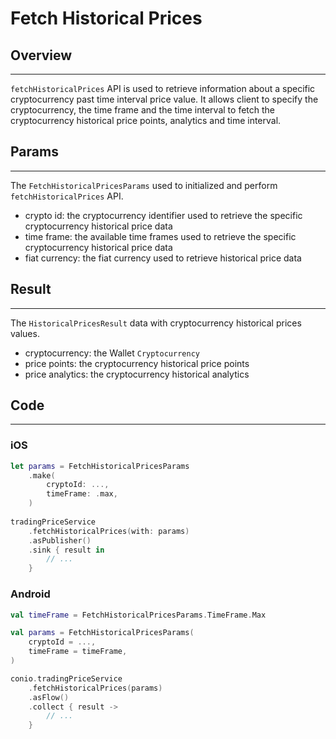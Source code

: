 # Fetch Historical Prices

## Overview
---
`fetchHistoricalPrices` API is used to retrieve information about a specific cryptocurrency past time interval price value. It allows client to specify the cryptocurrency, the time frame and the time interval to fetch the cryptocurrency historical price points, analytics and time interval.

## Params
---
The `FetchHistoricalPricesParams` used to initialized and perform `fetchHistoricalPrices` API.

- crypto id: the cryptocurrency identifier used to retrieve the specific cryptocurrency historical price data
- time frame: the available time frames used to retrieve the specific cryptocurrency historical price data
- fiat currency: the fiat currency used to retrieve historical price data

## Result
---
The `HistoricalPricesResult` data with cryptocurrency historical prices values. 

- cryptocurrency: the Wallet `Cryptocurrency`
- price points: the cryptocurrency historical price points
- price analytics: the cryptocurrency historical analytics

## Code
---
### iOS
```swift
let params = FetchHistoricalPricesParams
    .make(
        cryptoId: ...,
        timeFrame: .max,
    )
    
tradingPriceService
    .fetchHistoricalPrices(with: params)
    .asPublisher()
    .sink { result in
        // ...
    }
```

### Android
```kotlin
val timeFrame = FetchHistoricalPricesParams.TimeFrame.Max

val params = FetchHistoricalPricesParams(
    cryptoId = ...,
    timeFrame = timeFrame,
)

conio.tradingPriceService
    .fetchHistoricalPrices(params)
    .asFlow()
    .collect { result ->
        // ...
    }
```